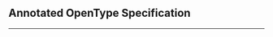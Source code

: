 <div xmlns="http://www.w3.org/1999/xhtml" role="" class="article"><div class="titlepage"><div><div><h2 class="title"><a name="idm320144707888"></a>Annotated OpenType Specification</h2></div></div><hr/></div></div>